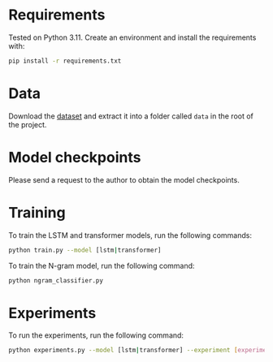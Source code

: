 # Requirements
Tested on Python 3.11. Create an environment and install the requirements with:
```bash
pip install -r requirements.txt
```

# Data
Download the [dataset](https://zenodo.org/record/841984/files/wili-2018.zip?download=1) and extract it into a folder called `data` in the root of the project.

# Model checkpoints
Please send a request to the author to obtain the model checkpoints.

# Training
To train the LSTM and transformer models, run the following commands:
```bash
python train.py --model [lstm|transformer] 
```

To train the N-gram model, run the following command:
```bash
python ngram_classifier.py
```

# Experiments
To run the experiments, run the following command:
```bash
python experiments.py --model [lstm|transformer] --experiment [experiment_name]
```